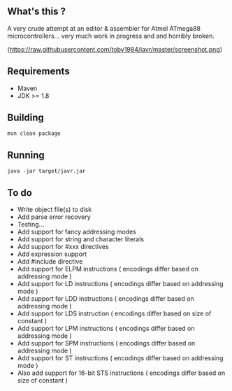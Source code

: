 ## What's this ?

A very crude attempt at an editor & assembler for Atmel ATmega88 microcontrollers... very much work in progress and and horribly broken. 

(https://raw.githubusercontent.com/toby1984/javr/master/screenshot.png)

## Requirements

- Maven
- JDK >= 1.8

## Building

```
mvn clean package
```

## Running

```
java -jar target/javr.jar
``` 

## To do

- Write object file(s) to disk
- Add parse error recovery
- Testing...
- Add support for fancy addressing modes
- Add support for string and character literals
- Add support for #xxx directives
- Add expression support
- Add #include directive 
- Add support for ELPM instructions ( encodings differ based on addressing mode )
- Add support for LD instructions ( encodings differ based on addressing mode )
- Add support for LDD instructions ( encodings differ based on addressing mode )
- Add support for LDS instruction ( encodings differ based on size of constant )
- Add support for LPM instructions ( encodings differ based on addressing mode )
- Add support for SPM instructions ( encodings differ based on addressing mode )  
- Add support for ST instructions ( encodings differ based on addressing mode )  
- Also add support for 16-bit STS instructions ( encodings differ based on size of constant )  
